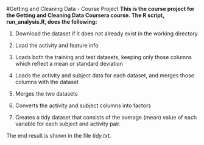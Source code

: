 #Getting and Cleaning Data - Course Project
**This is the course project for the Getting and Cleaning Data Coursera course. The R script, run_analysis.R, does the following:**

1. Download the dataset if it does not already exist in the working directory

2. Load the activity and feature info

3. Loads both the training and test datasets, keeping only those columns which reflect a mean or standard deviation

4. Loads the activity and subject data for each dataset, and merges those columns with the dataset

5. Merges the two datasets

6. Converts the activity and subject columns into factors

7. Creates a tidy dataset that consists of the average (mean) value of each variable for each subject and activity pair.

The end result is shown in the file *tidy.txt*.